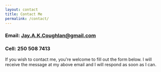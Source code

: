 ```yaml
---
layout: contact
title: Contact Me
permalink: /contact/
---
```


### **Email**: Jay.A.K.Coughlan@gmail.com
### **Cell**: 250 508 7413

If you wish to contact me, you're welcome to fill out the form below. I will receive the message at my above email and I will respond as soon as I can.